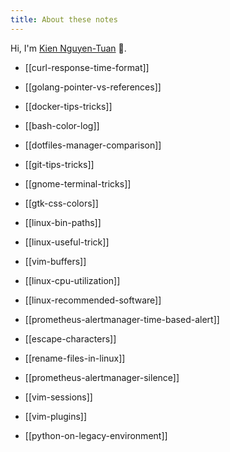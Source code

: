 ```yaml
---
title: About these notes
---
```


Hi, I'm [Kien Nguyen-Tuan](https://github.com/ntk148v/) 👋.

- [[curl-response-time-format]]

- [[golang-pointer-vs-references]]

- [[docker-tips-tricks]]

- [[bash-color-log]]

- [[dotfiles-manager-comparison]]

- [[git-tips-tricks]]

- [[gnome-terminal-tricks]]

- [[gtk-css-colors]]

- [[linux-bin-paths]]

- [[linux-useful-trick]]

- [[vim-buffers]]

- [[linux-cpu-utilization]]

- [[linux-recommended-software]]

- [[prometheus-alertmanager-time-based-alert]]

- [[escape-characters]]

- [[rename-files-in-linux]]

- [[prometheus-alertmanager-silence]]

- [[vim-sessions]]

- [[vim-plugins]]

- [[python-on-legacy-environment]]
